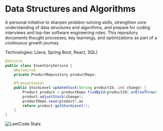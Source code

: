 # Data Structures and Algorithms
A personal initiative to sharpen problem-solving skills, strengthen core understanding of data structures and algorithms, and prepare for coding interviews and top-tier software engineering roles. This repository documents thought processes, key learnings, and optimizations as part of a continuous growth journey

Technologies: [Java, Spring Boot, React, SQL]

```java
@Service
public class InventoryService {
    @Autowired
    private ProductRepository productRepo;

    @Transactional
    public StockLevel updateStock(String productId, int change) {
        Product product = productRepo.findById(productId).orElseThrow();
        product.adjustStock(change);
        productRepo.save(product);as
        return product.getStockLevel();
    }
}
```

![LeetCode Stats](https://leetcard.jacoblin.cool/neo124?theme=dark&font=Noto%20Serif%20Bengali&ext=activity)
